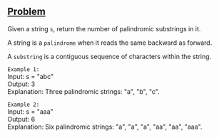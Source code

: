 ## [Problem](https://leetcode.com/problems/palindromic-substrings/)

Given a string `s`, return the number of palindromic substrings in it.

A string is a `palindrome` when it reads the same backward as forward.

A `substring` is a contiguous sequence of characters within the string.

`Example 1:`  
Input: s = "abc"  
Output: 3  
Explanation: Three palindromic strings: "a", "b", "c".

`Example 2:`  
Input: s = "aaa"  
Output: 6  
Explanation: Six palindromic strings: "a", "a", "a", "aa", "aa", "aaa".